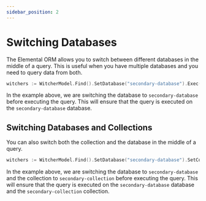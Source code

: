 ```yaml
---
sidebar_position: 2
---
```


# Switching Databases

The Elemental ORM allows you to switch between different databases in the middle of a query. This is useful when you have multiple databases and you need to query data from both.

```go
witchers := WitcherModel.Find().SetDatabase("secondary-database").Exec().([]Witcher)
```

In the example above, we are switching the database to `secondary-database` before executing the query. This will ensure that the query is executed on the `secondary-database` database.

## Switching Databases and Collections

You can also switch both the collection and the database in the middle of a query.

```go
witchers := WitcherModel.Find().SetDatabase("secondary-database").SetCollection("secondary-collection").Exec().([]Witcher)
```

In the example above, we are switching the database to `secondary-database` and the collection to `secondary-collection` before executing the query. This will ensure that the query is executed on the `secondary-database` database and the `secondary-collection` collection.

